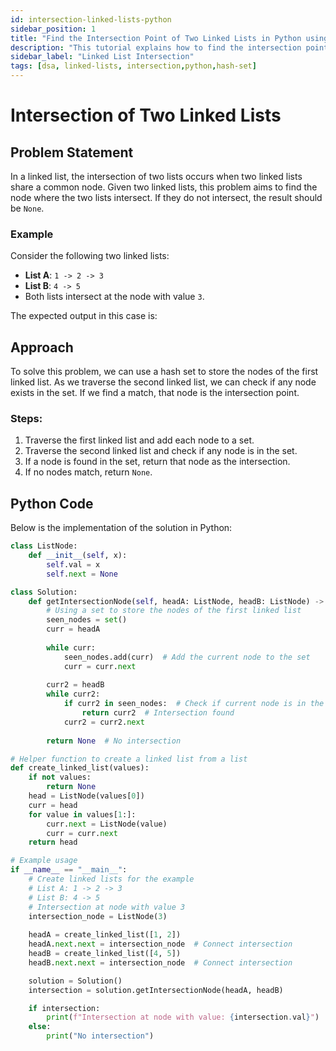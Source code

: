 ```yaml
---
id: intersection-linked-lists-python
sidebar_position: 1
title: "Find the Intersection Point of Two Linked Lists in Python using hash set"
description: "This tutorial explains how to find the intersection point of two singly linked lists using Python."
sidebar_label: "Linked List Intersection"
tags: [dsa, linked-lists, intersection,python,hash-set]
---
```


# Intersection of Two Linked Lists

## Problem Statement

In a linked list, the intersection of two lists occurs when two linked lists share a common node. Given two linked lists, this problem aims to find the node where the two lists intersect. If they do not intersect, the result should be `None`.

### Example

Consider the following two linked lists:

- **List A**: `1 -> 2 -> 3`
- **List B**: `4 -> 5`
- Both lists intersect at the node with value `3`.

The expected output in this case is:


## Approach

To solve this problem, we can use a hash set to store the nodes of the first linked list. As we traverse the second linked list, we can check if any node exists in the set. If we find a match, that node is the intersection point.

### Steps:

1. Traverse the first linked list and add each node to a set.
2. Traverse the second linked list and check if any node is in the set.
3. If a node is found in the set, return that node as the intersection.
4. If no nodes match, return `None`.

## Python Code

Below is the implementation of the solution in Python:

```python
class ListNode:
    def __init__(self, x):
        self.val = x
        self.next = None

class Solution:
    def getIntersectionNode(self, headA: ListNode, headB: ListNode) -> ListNode:
        # Using a set to store the nodes of the first linked list
        seen_nodes = set()
        curr = headA
        
        while curr:
            seen_nodes.add(curr)  # Add the current node to the set
            curr = curr.next
        
        curr2 = headB
        while curr2:
            if curr2 in seen_nodes:  # Check if current node is in the set
                return curr2  # Intersection found
            curr2 = curr2.next
        
        return None  # No intersection

# Helper function to create a linked list from a list
def create_linked_list(values):
    if not values:
        return None
    head = ListNode(values[0])
    curr = head
    for value in values[1:]:
        curr.next = ListNode(value)
        curr = curr.next
    return head

# Example usage
if __name__ == "__main__":
    # Create linked lists for the example
    # List A: 1 -> 2 -> 3
    # List B: 4 -> 5
    # Intersection at node with value 3
    intersection_node = ListNode(3)
    
    headA = create_linked_list([1, 2])
    headA.next.next = intersection_node  # Connect intersection
    headB = create_linked_list([4, 5])
    headB.next.next = intersection_node  # Connect intersection

    solution = Solution()
    intersection = solution.getIntersectionNode(headA, headB)

    if intersection:
        print(f"Intersection at node with value: {intersection.val}")
    else:
        print("No intersection")
```        